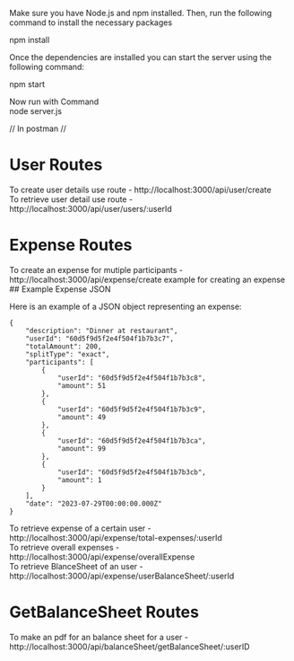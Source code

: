 Make sure you have Node.js and npm installed. Then, run the following command to install the necessary packages

npm install 


Once the dependencies are installed  you can start the server using the following command:

npm start                                             

Now run  with Command                                                                                                                    
node server.js                  

// In postman // 
 # User Routes 
To create user details use route -    http://localhost:3000/api/user/create                 
To retrieve user detail use route -  http://localhost:3000/api/user/users/:userId
 # Expense Routes 
To create an expense for mutiple participants - http://localhost:3000/api/expense/create 
   example for creating an expense                                                                                                                               
                                    ## Example Expense JSON

Here is an example of a JSON object representing an expense:

```
{
    "description": "Dinner at restaurant",
    "userId": "60d5f9d5f2e4f504f1b7b3c7",
    "totalAmount": 200,
    "splitType": "exact",
    "participants": [
        {
            "userId": "60d5f9d5f2e4f504f1b7b3c8",
            "amount": 51
        },
        {
            "userId": "60d5f9d5f2e4f504f1b7b3c9",
            "amount": 49
        },
        {
            "userId": "60d5f9d5f2e4f504f1b7b3ca",
            "amount": 99
        },
        {
            "userId": "60d5f9d5f2e4f504f1b7b3cb",
            "amount": 1
        }
    ],
    "date": "2023-07-29T00:00:00.000Z"
} 
```

                                                                                                                     
To retrieve expense of a certain user         - http://localhost:3000/api/expense/total-expenses/:userId                                      
To retrieve overall expenses                  - http://localhost:3000/api/expense/overallExpense                                                    
To retrieve BlanceSheet of an user            - http://localhost:3000/api/expense/userBalanceSheet/:userId                                                

 # GetBalanceSheet Routes 

To make an pdf for an balance sheet  for a user         - http://localhost:3000/api/balanceSheet/getBalanceSheet/:userID

